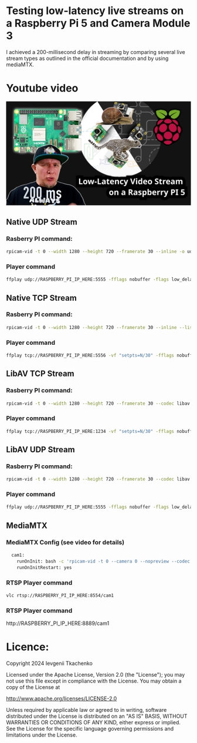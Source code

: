 # Testing low-latency live streams on a Raspberry Pi 5 and Camera Module 3 

I achieved a 200-millisecond delay in streaming by comparing several live stream types as outlined in the official documentation and by using mediaMTX.

# Youtube video

[![Watch the video](/thumbnail.png)](https://www.youtube.com/watch?v=rxtcyxV32nc)

## Native UDP Stream

### Rasberry PI command:

```bash
rpicam-vid -t 0 --width 1280 --height 720 --framerate 30 --inline -o udp://LAPTOP_IP_HERE:5555
```

### Player command

```bash
ffplay udp://RASPBERRY_PI_IP_HERE:5555 -fflags nobuffer -flags low_delay -framedrop
```

## Native TCP Stream

### Rasberry PI command:

```bash
rpicam-vid -t 0 --width 1280 --height 720 --framerate 30 --inline --listen -o tcp://0.0.0.0:5556
```

### Player command
```bash
ffplay tcp://RASPBERRY_PI_IP_HERE:5556 -vf "setpts=N/30" -fflags nobuffer -flags low_delay -framedrop
```

## LibAV TCP Stream

### Rasberry PI command:

```bash
rpicam-vid -t 0 --width 1280 --height 720 --framerate 30 --codec libav --libav-format mpegts --libav-audio -o "tcp://0.0.0.0:1234?listen=1"
```

### Player command
```bash
ffplay tcp://RASPBERRY_PI_IP_HERE:1234 -vf "setpts=N/30" -fflags nobuffer -flags low_delay -framedrop
```

## LibAV UDP Stream

### Rasberry PI command:
```bash
rpicam-vid -t 0 --width 1280 --height 720 --framerate 30 --codec libav --libav-format mpegts --libav-audio  -o "udp://192.168.1.66:5555"
```

### Player command

```bash
ffplay udp://RASPBERRY_PI_IP_HERE:5555 -fflags nobuffer -flags low_delay -framedrop
```

## MediaMTX

### MediaMTX Config (see video for details)

```bash
  cam1:
    runOnInit: bash -c 'rpicam-vid -t 0 --camera 0 --nopreview --codec yuv420 --width 1280 --height 720 --inline --listen -o - | ffmpeg -f rawvideo -pix_fmt yuv420p -s:v 1280x720 -i /dev/stdin -c:v libx264 -preset ultrafast -tune zerolatency -f rtsp rtsp://localhost:$RTSP_PORT/$MTX_PATH'
    runOnInitRestart: yes
```

### RTSP Player command

```bash
vlc rtsp://RASPBERRY_PI_IP_HERE:8554/cam1
```

### RTSP Player command

http://RASPBERRY_PI_IP_HERE:8889/cam1

# Licence:

Copyright 2024  Ievgenii Tkachenko

Licensed under the Apache License, Version 2.0 (the "License");
you may not use this file except in compliance with the License.
You may obtain a copy of the License at

  http://www.apache.org/licenses/LICENSE-2.0

Unless required by applicable law or agreed to in writing, software
distributed under the License is distributed on an "AS IS" BASIS,
WITHOUT WARRANTIES OR CONDITIONS OF ANY KIND, either express or implied.
See the License for the specific language governing permissions and
limitations under the License.
